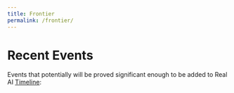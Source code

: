 ```yaml
---
title: Frontier
permalink: /frontier/
---
```


# Recent Events

Events that potentially will be proved significant enough to be added to Real AI [Timeline](http://realai.org/frontier/timeline.html):

